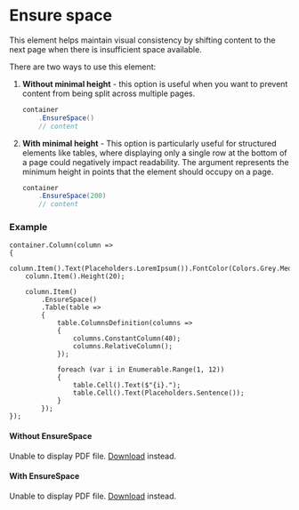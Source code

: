 # Ensure space

This element helps maintain visual consistency by shifting content to the next page when there is insufficient space available.

There are two ways to use this element:
1)  **Without minimal height** - this option is useful when you want to prevent content from being split across multiple pages.

    ```c#
    container
        .EnsureSpace()
        // content
    ```

2)  **With minimal height** - This option is particularly useful for structured elements like tables, where displaying only a single row at the bottom of a page could negatively impact readability. 
    The argument represents the minimum height in points that the element should occupy on a page.

    ```c#
    container
        .EnsureSpace(200) 
        // content
    ```



### Example

```c#{7}
container.Column(column =>
{
    column.Item().Text(Placeholders.LoremIpsum()).FontColor(Colors.Grey.Medium).Light();
    column.Item().Height(20); 
    
    column.Item()
        .EnsureSpace()
        .Table(table =>
        {
            table.ColumnsDefinition(columns =>
            {
                columns.ConstantColumn(40);
                columns.RelativeColumn();
            });

            foreach (var i in Enumerable.Range(1, 12))
            {
                table.Cell().Text($"{i}.");
                table.Cell().Text(Placeholders.Sentence());
            }
        });
});
```

#### Without EnsureSpace

<object data="/api-reference/ensure-space-disabled.pdf" type="application/pdf" class="pdf-viewer" style="height: 700px">
  <p>Unable to display PDF file. <a href="/api-reference/ensure-space-disabled.pdf">Download</a> instead.</p>
</object>

#### With EnsureSpace

<object data="/api-reference/ensure-space-enabled.pdf" type="application/pdf" class="pdf-viewer" style="height: 700px">
  <p>Unable to display PDF file. <a href="/api-reference/ensure-space-enabled.pdf">Download</a> instead.</p>
</object>